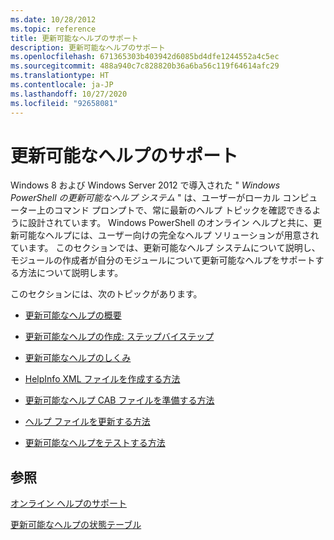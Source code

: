 ```yaml
---
ms.date: 10/28/2012
ms.topic: reference
title: 更新可能なヘルプのサポート
description: 更新可能なヘルプのサポート
ms.openlocfilehash: 671365303b403942d6085bd4dfe1244552a4c5ec
ms.sourcegitcommit: 488a940c7c828820b36a6ba56c119f64614afc29
ms.translationtype: HT
ms.contentlocale: ja-JP
ms.lasthandoff: 10/27/2020
ms.locfileid: "92658081"
---
```

# <a name="supporting-updatable-help"></a>更新可能なヘルプのサポート

Windows 8 および Windows Server 2012 で導入された " *Windows PowerShell の更新可能なヘルプ システム* " は、ユーザーがローカル コンピューター上のコマンド プロンプトで、常に最新のヘルプ トピックを確認できるように設計されています。 Windows PowerShell のオンライン ヘルプと共に、更新可能なヘルプには、ユーザー向けの完全なヘルプ ソリューションが用意されています。 このセクションでは、更新可能なヘルプ システムについて説明し、モジュールの作成者が自分のモジュールについて更新可能なヘルプをサポートする方法について説明します。

このセクションには、次のトピックがあります。

- [更新可能なヘルプの概要](./updatable-help-overview.md)

- [更新可能なヘルプの作成: ステップバイステップ](./updatable-help-authoring-step-by-step.md)

- [更新可能なヘルプのしくみ](./how-updatable-help-works.md)

- [HelpInfo XML ファイルを作成する方法](./how-to-create-a-helpinfo-xml-file.md)

- [更新可能なヘルプ CAB ファイルを準備する方法](./how-to-prepare-updatable-help-cab-files.md)

- [ヘルプ ファイルを更新する方法](./how-to-update-help-files.md)

- [更新可能なヘルプをテストする方法](./how-to-test-updatable-help.md)

## <a name="see-also"></a>参照

[オンライン ヘルプのサポート](./supporting-online-help.md)

[更新可能なヘルプの状態テーブル](/windows/deployment/deploy-whats-new)
